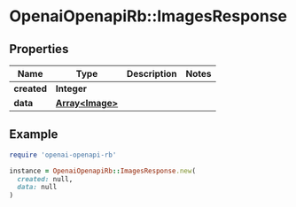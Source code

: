 # OpenaiOpenapiRb::ImagesResponse

## Properties

| Name | Type | Description | Notes |
| ---- | ---- | ----------- | ----- |
| **created** | **Integer** |  |  |
| **data** | [**Array&lt;Image&gt;**](Image.md) |  |  |

## Example

```ruby
require 'openai-openapi-rb'

instance = OpenaiOpenapiRb::ImagesResponse.new(
  created: null,
  data: null
)
```

